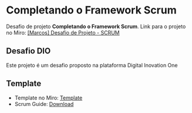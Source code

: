 # Completando o Framework Scrum

Desafio de projeto **Completando o Framework Scrum**.
Link para o projeto no Miro: [[Marcos] Desafio de Projeto - SCRUM](https://miro.com/app/board/uXjVMCOCPH4=/)

## Desafio DIO

Este projeto é um desafio proposto na plataforma Digital Inovation One

## Template

- Template no Miro: [Template](https://miro.com/app/board/uXjVPahls68=/?share_link_id=956189813435)
- Scrum Guide: [Download](https://scrumguides.org/index.html)